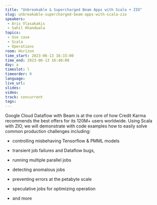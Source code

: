 ```yaml
---
title: "Unbreakable & Supercharged Beam Apps with Scala + ZIO"
slug: unbreakable-supercharged-beam-apps-with-scala-zio
speakers:
 - Aris Vlasakakis
 - Sahil Khandwala
topics:
 - Use case
 - Scala
 - Operations
room: Horizon
time_start: 2023-06-13 16:15:00
time_end: 2023-06-13 16:40:00
day: a
timeslot: l
timeorder: 0
language: 
live_url: 
slides: 
video: 
track: concurrent
tags:
---
```


Google Cloud Dataflow with Beam is at the core of how Credit Karma recommends the best offers for its 120M+ users worldwide. Using Scala with ZIO, we will demonstrate with code examples how to easily solve common production challenges including: 
 
 
 
 * controlling misbehaving Tensorflow & PMML models
 
 * transient job failures and Dataflow bugs, 
 
 * running multiple parallel jobs
 
 * detecting anomalous jobs
 
 * preventing errors at the petabyte scale
 
 * speculative jobs for optimizing operation
 
 * and more